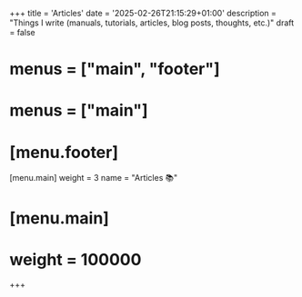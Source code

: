 +++
title = 'Articles'
date = '2025-02-26T21:15:29+01:00'
description = "Things I write (manuals, tutorials, articles, blog posts, thoughts, etc.)"
draft = false
# menus = ["main", "footer"]
# menus = ["main"]
# [menu.footer]
[menu.main]
	weight = 3
	name = "Articles 📚"
# [menu.main]
# 	weight = 100000
+++
<!-- 
# El md de articles (_index.md)
ESTO es el index del articles -->
